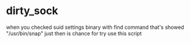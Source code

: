 # dirty_sock
when you checked suid settings binary with find command
that's showed  "/usr/bin/snap"
just then is chance for try use this script
